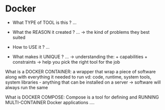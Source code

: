 # Docker 

+ What TYPE of TOOL is this ?
    ... 

+ What the REASON it created ? 
    ... 
    -> the kind of problems they best suited 

+ How to USE it ? 
    ...

+ What makes it UNIQUE ? 
    ...
    -> understanding the: 
        + capabilities 
        + constraints 
        -> help you pick the right tool for the job 

What is a DOCKER CONTAINER: 
    a wrapper that wrap a piece of software along with everything it needed to run 
        vd: code, runtime, system tools, system libraries - anything that can be installed on a server 
        -> software will always run the same 

What is DOCKER COMPOSE: 
    Compose is a tool for defining and RUNNING MULTI-CONTAINER Docker applications
    ....
